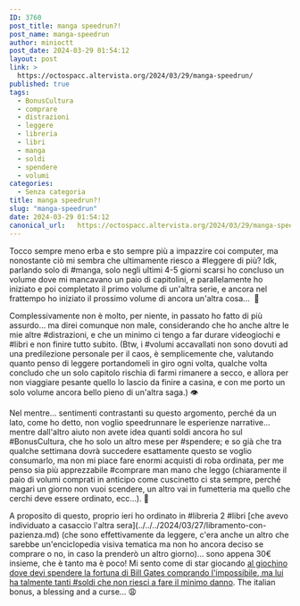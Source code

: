 ```yaml
---
ID: 3760
post_title: manga speedrun?!
post_name: manga-speedrun
author: minioctt
post_date: 2024-03-29 01:54:12
layout: post
link: >
  https://octospacc.altervista.org/2024/03/29/manga-speedrun/
published: true
tags:
  - BonusCultura
  - comprare
  - distrazioni
  - leggere
  - libreria
  - libri
  - manga
  - soldi
  - spendere
  - volumi
categories:
  - Senza categoria
title: manga speedrun?!
slug: "manga-speedrun"
date: 2024-03-29 01:54:12
canonical_url:   https://octospacc.altervista.org/2024/03/29/manga-speedrun/
---
```

<!-- wp:paragraph -->
<p markdown="1">Tocco sempre meno erba e sto sempre più a impazzire coi computer, ma nonostante ciò mi sembra che ultimamente riesco a #leggere di più? Idk, parlando solo di #manga, solo negli ultimi 4-5 giorni scarsi ho concluso un volume dove mi mancavano un paio di capitolini, e parallelamente ho iniziato e poi completato il primo volume di un'altra serie, e ancora nel frattempo ho iniziato il prossimo volume di ancora un'altra cosa...  🤯</p>
<!-- /wp:paragraph -->

<!-- wp:paragraph -->
<p markdown="1">Complessivamente non è molto, per niente, in passato ho fatto di più assurdo... ma direi comunque non male, considerando che ho anche altre le mie altre #distrazioni, e che un minimo ci tengo a far durare videogiochi e #libri e non finire tutto subito. (Btw, i #volumi accavallati non sono dovuti ad una predilezione personale per il caos, è semplicemente che, valutando quanto penso di leggere portandomeli in giro ogni volta, qualche volta concludo che un solo capitolo rischia di farmi rimanere a secco, e allora per non viaggiare pesante quello lo lascio da finire a casina, e con me porto un solo volume ancora bello pieno di un'altra saga.) 👁️</p>
<!-- /wp:paragraph -->

<!-- wp:paragraph -->
<p markdown="1">Nel mentre... sentimenti contrastanti su questo argomento, perché da un lato, come ho detto, non voglio speedrunnare le esperienze narrative... mentre dall'altro aiuto non avete idea quanti soldi ancora ho sul #BonusCultura, che ho solo un altro mese per #spendere; e so già che tra qualche settimana dovrà succedere esattamente questo se voglio consumarlo, ma non mi piace fare enormi acquisti di roba ordinata, per me penso sia più apprezzabile #comprare man mano che leggo (chiaramente il paio di volumi comprati in anticipo come cuscinetto ci sta sempre, perché magari un giorno non vuoi scendere, un altro vai in fumetteria ma quello che cerchi deve essere ordinato, ecc...). 🐌</p>
<!-- /wp:paragraph -->

<!-- wp:paragraph -->
<p markdown="1">A proposito di questo, proprio ieri ho ordinato in #libreria 2 #libri [che avevo individuato a casaccio l'altra sera](../../../2024/03/27/libramento-con-pazienza.md) (che sono effettivamente da leggere, c'era anche un altro che sarebbe un'enciclopedia visiva tematica ma non ho ancora deciso se comprare o no, in caso la prenderò un altro giorno)... sono appena 30€ insieme, che è tanto ma è poco! Mi sento come di star giocando <a href="https://neal.fun/spend/">al giochino dove devi spendere la fortuna di Bill Gates comprando l'impossibile, ma lui ha talmente tanti #soldi che non riesci a fare il minimo danno</a>. The italian bonus, a blessing and a curse... 😩</p>
<!-- /wp:paragraph -->
